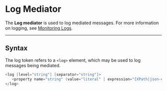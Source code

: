 # Log Mediator

The **Log mediator** is used to log mediated messages. For more information on logging, see [Monitoring Logs](https://github.com/wso2/docs-apim/blob/4.2.0/en/docs/reference/mediators/log-mediator.md).

---

## Syntax

The log token refers to a `<log>` element, which may be
used to log messages being mediated.

```java
<log [level="string"] [separator="string"]>
   <property name="string" (value="literal" | expression="[XPath|json-eval(JSON Path)]")/>*
</log>

```
